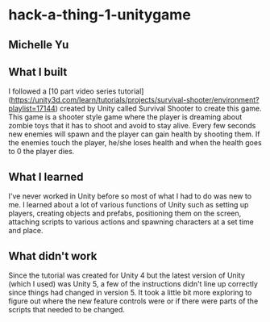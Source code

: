 # hack-a-thing-1-unitygame

## Michelle Yu

## What I built 

I followed a [10 part video series tutorial] (https://unity3d.com/learn/tutorials/projects/survival-shooter/environment?playlist=17144) created by Unity called Survival Shooter to create this game. This game is a shooter style game where the player is dreaming about zombie toys that it has to shoot and avoid to stay alive. Every few seconds new enemies will spawn and the player can gain health by shooting them. If the enemies touch the player, he/she loses health and when the health goes to 0 the player dies. 

## What I learned

I've never worked in Unity before so most of what I had to do was new to me. I learned about a lot of various functions of Unity such as setting up players, creating objects and prefabs, positioning them on the screen, attaching scripts to various actions and spawning characters at a set time and place. 
## What didn't work

Since the tutorial was created for Unity 4 but the latest version of Unity (which I used) was Unity 5, a few of the instructions didn't line up correctly since things had changed in version 5. It took a little bit more exploring to figure out where the new feature controls were or if there were parts of the scripts that needed to be changed.
